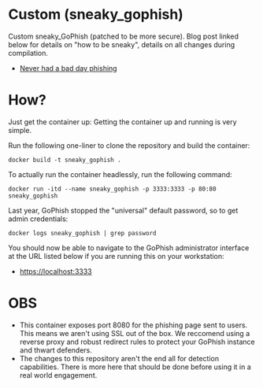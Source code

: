 # Custom (sneaky_gophish)

Custom sneaky_GoPhish (patched to be more secure). Blog post linked below for details on "how to be sneaky", details on all changes during compilation.
* [Never had a bad day phishing](https://www.sprocketsecurity.com/blog/never-had-a-bad-day-phishing-how-to-set-up-gophish-to-evade-security-controls)

# How?

Just get the container up:
Getting the container up and running is very simple. 

Run the following one-liner to clone the repository and build the container:

```
docker build -t sneaky_gophish .
```

To actually run the container headlessly, run the following command:

```
docker run -itd --name sneaky_gophish -p 3333:3333 -p 80:80 sneaky_gophish
```

Last year, GoPhish stopped the "universal" default password, so to get admin credentials:

```
docker logs sneaky_gophish | grep password
```

You should now be able to navigate to the GoPhish administrator interface at the URL listed below if you are running this on your workstation:

* [https://localhost:3333](https://localhost:3333)


# OBS

* This container exposes port 8080 for the phishing page sent to users. This means we aren't using SSL out of the box. We reccomend using a reverse proxy and robust redirect rules to protect your GoPhish instance and thwart defenders.
* The changes to this repository aren't the end all for detection capabilities. There is more here that should be done before using it in a real world engagement.
